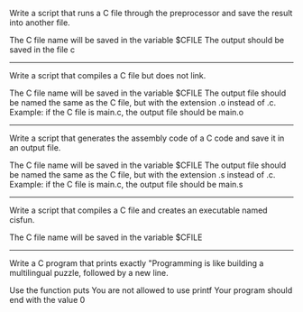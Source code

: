 Write a script that runs a C file through the preprocessor and save the result into another file.

The C file name will be saved in the variable $CFILE
The output should be saved in the file c
**************************************************
Write a script that compiles a C file but does not link.

The C file name will be saved in the variable $CFILE
The output file should be named the same as the C file, but with the extension .o instead of .c.
Example: if the C file is main.c, the output file should be main.o
*************************************************************
Write a script that generates the assembly code of a C code and save it in an output file.

The C file name will be saved in the variable $CFILE
The output file should be named the same as the C file, but with the extension .s instead of .c.
Example: if the C file is main.c, the output file should be main.s
********************************************************
Write a script that compiles a C file and creates an executable named cisfun.

The C file name will be saved in the variable $CFILE
***********************************************************
Write a C program that prints exactly "Programming is like building a multilingual puzzle, followed by a new line.

Use the function puts
You are not allowed to use printf
Your program should end with the value 0
